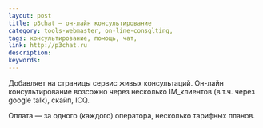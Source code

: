 ```yaml
---
layout: post
title: p3chat — он-лайн консультирование
category: tools-webmaster, on-line-consglting, 
tags: консультирование, помощь, чат, 
link: http://p3chat.ru
description: 
keywords: 
---
```


<p>Добавляет на страницы сервис живых консультаций. Он-лайн консультирование возсожно через несколько IM_клиентов (в т.ч. через google talk), скайп, IСQ.</p>
<p>Оплата — за одного (каждого) оператора, несколько тарифных планов.</p>
